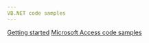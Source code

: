 ```yaml
---
VB.NET code samples
---
```


[Getting started](https://github.com/karenpayneoregon/visual-basic-getting-started)
[Microsoft Access code samples](https://github.com/karenpayneoregon/WorkingWithAccessDatabases)

